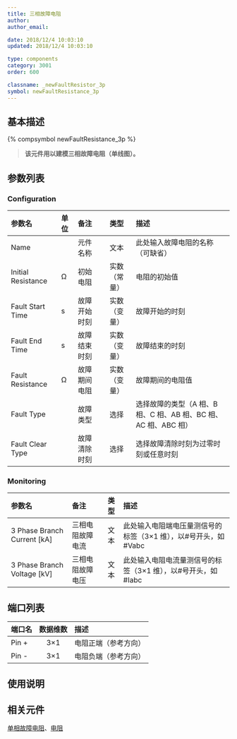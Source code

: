 ```yaml
---
title: 三相故障电阻
author:
author_email:

date: 2018/12/4 10:03:10
updated: 2018/12/4 10:03:10

type: components
category: 3001
order: 600

classname: _newFaultResistor_3p
symbol: newFaultResistance_3p
---
```


## 基本描述

{% compsymbol newFaultResistance_3p %}

> **该元件用以建模三相故障电阻（单线图）。**

## 参数列表

### Configuration

| 参数名             | 单位 | 备注         |     类型     | 描述                                                            |
| :----------------- | :--- | :----------- | :----------: | :-------------------------------------------------------------- |
| Name               |      | 元件名称     |     文本     | 此处输入故障电阻的名称（可缺省）                                |
| Initial Resistance | Ω    | 初始电阻     | 实数（常量） | 电阻的初始值                                                    |
| Fault Start Time   | s    | 故障开始时刻 | 实数（变量） | 故障开始的时刻                                                  |
| Fault End Time     | s    | 故障结束时刻 | 实数（变量） | 故障结束的时刻                                                  |
| Fault Resistance   | Ω    | 故障期间电阻 | 实数（变量） | 故障期间的电阻值                                                |
| Fault Type         |      | 故障类型     |     选择     | 选择故障的类型（A 相、B 相、C 相、AB 相、BC 相、AC 相、ABC 相） |
| Fault Clear Type   |      | 故障清除时刻 |     选择     | 选择故障清除时刻为过零时刻或任意时刻                            |

### Monitoring

| 参数名                        | 备注             | 类型 | 描述                                                           |
| :---------------------------- | :--------------- | :--: | :------------------------------------------------------------- |
| 3 Phase Branch Current \[kA\] | 三相电阻故障电流 | 文本 | 此处输入电阻端电压量测信号的标签（3×1 维），以#号开头，如#Vabc |
| 3 Phase Branch Voltage \[kV\] | 三相电阻故障电压 | 文本 | 此处输入电阻电流量测信号的标签（3×1 维），以#号开头，如#Iabc   |

## 端口列表

| 端口名 | 数据维数 | 描述                 |
| :----- | :------: | :------------------- |
| Pin +  |   3×1    | 电阻正端（参考方向） |
| Pin -  |   3×1    | 电阻负端（参考方向） |

## 使用说明

## 相关元件

[单相故障电阻](comp_newFaultResistor.html)、[电阻](compnewResistorRouter.html)
